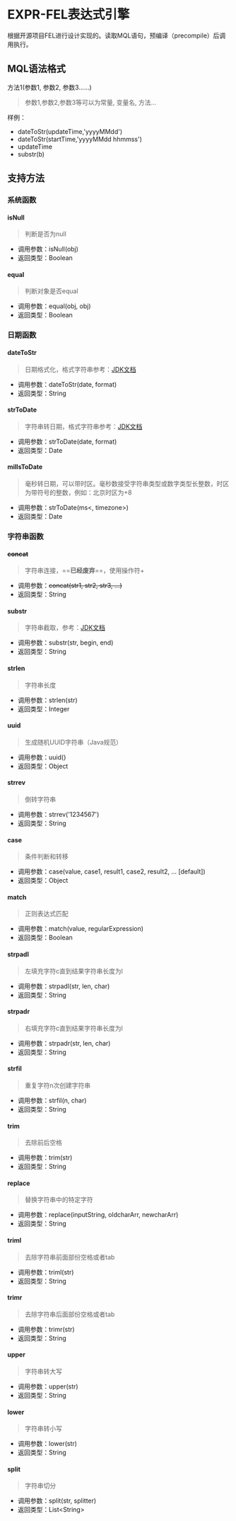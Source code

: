 # EXPR-FEL表达式引擎

根据开源项目FEL进行设计实现的。读取MQL语句，预编译（precompile）后调用执行。


## MQL语法格式

方法1(参数1, 参数2, 参数3......)

> 参数1,参数2,参数3等可以为常量, 变量名, 方法...

样例：

- dateToStr(updateTime,'yyyyMMdd')
- dateToStr(startTime,'yyyyMMdd hhmmss')
- updateTime
- substr(b)

## 支持方法

### 系统函数

#### isNull

> 判断是否为null

- 调用参数：isNull(obj)
- 返回类型：Boolean

#### equal

> 判断对象是否equal

- 调用参数：equal(obj, obj)
- 返回类型：Boolean

### 日期函数

#### dateToStr

> 日期格式化，格式字符串参考：[JDK文档](https://docs.oracle.com/javase/9/docs/api/java/text/SimpleDateFormat.html)

- 调用参数：dateToStr(date, format)
- 返回类型：String

#### strToDate

> 字符串转日期，格式字符串参考：[JDK文档](https://docs.oracle.com/javase/9/docs/api/java/text/SimpleDateFormat.html)

- 调用参数：strToDate(date, format)
- 返回类型：Date

#### millsToDate

> 毫秒转日期，可以带时区。毫秒数接受字符串类型或数字类型长整数，时区为带符号的整数，例如：北京时区为+8

- 调用参数：strToDate(ms<, timezone>)
- 返回类型：Date

### 字符串函数

#### ~~concat~~

> 字符串连接，==**已经废弃**==，使用操作符+

- 调用参数：~~concat(str1, str2, str3, …)~~
- 返回类型：String

#### substr

> 字符串截取，参考：[JDK文档](https://docs.oracle.com/javase/9/docs/api/java/lang/String.html#substring-int-int-)

- 调用参数：substr(str, begin, end)
- 返回类型：String

#### strlen

> 字符串长度

- 调用参数：strlen(str)
- 返回类型：Integer

#### uuid

> 生成随机UUID字符串（Java规范）

- 调用参数：uuid()
- 返回类型：Object

#### strrev

> 倒转字符串

- 调用参数：strrev('1234567')
- 返回类型：String

#### case

> 条件判断和转移

- 调用参数：case(value, case1, result1, case2, result2, ... [default])
- 返回类型：Object

#### match

> 正则表达式匹配

- 调用参数：match(value, regularExpression)
- 返回类型：Boolean

#### strpadl

> 左填充字符c直到结果字符串长度为l

- 调用参数：strpadl(str, len, char)
- 返回类型：String

#### strpadr

> 右填充字符c直到结果字符串长度为l

- 调用参数：strpadr(str, len, char)
- 返回类型：String

#### strfil

> 重复字符n次创建字符串

- 调用参数：strfil(n, char)
- 返回类型：String

#### trim

> 去除前后空格

- 调用参数：trim(str)
- 返回类型：String

#### replace

> 替换字符串中的特定字符

- 调用参数：replace(inputString, oldcharArr, newcharArr)
- 返回类型：String

#### triml

> 去除字符串前面部份空格或者tab

- 调用参数：triml(str)
- 返回类型：String

#### trimr

> 去除字符串后面部份空格或者tab

- 调用参数：trimr(str)
- 返回类型：String

#### upper

> 字符串转大写

- 调用参数：upper(str)
- 返回类型：String

#### lower

> 字符串转小写

- 调用参数：lower(str)
- 返回类型：String

#### split

> 字符串切分

- 调用参数：split(str, splitter)
- 返回类型：List&lt;String&gt;